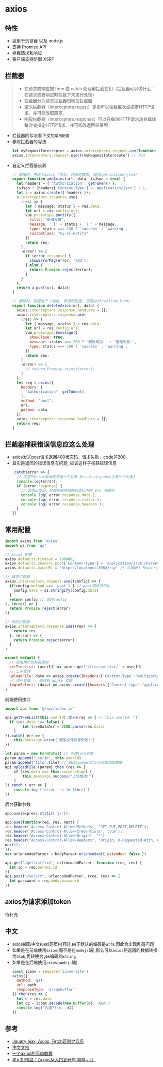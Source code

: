 # axios

## 特性
- 适用于浏览器 以及 node.js 
- 支持 Promise API
- 拦截请求和响应
- 客户端支持防御 XSRF

## 拦截器
> - 在请求或响应被 then 或 catch 处理前拦截它们（拦截器可以做什么：在请求或者响应时拦截下来进行处理）  
> - 拦截器分为请求拦截器和响应拦截器  
> - 请求拦截器（interceptors.requst）是指可以拦截每次或指定HTTP请求，并可修改配置项。
> - 响应拦截器（interceptors.response）可以在每次HTTP请求后拦截住每次或指定HTTP请求，并可修改返回结果项
- 拦截器的写法看下文的`常用配置`
- 移除拦截器的写法
  ```js
  let myRequestInterceptor = axios.interceptors.request.use(function () {})
  axios.interceptors.request.eject(myRequestInterceptor) // 引入
  ```
- 自定义拦截器设置
  ```js
  // 新增时，用这个axios (地址, 传递的数据, 是否application/json)
  export function addAxios(url, data, isJson = true) {
    let headers = { "Authorization": getToken() };
    isJson ? (headers['Content-Type'] = 'application/json') : 1;
    let a = axios.create({ headers });
    a.interceptors.response.use(
      (res) => {
        let { message, status } = res.data;
        let url = res.config.url;
        Vue.prototype.$notify({
          title: "新增反馈",
          message: ' [' + status + '] ' + message,
          type: status === 200 ? 'success' : 'warning',
          customClass: "my-el-notify"
        })
        return res;
      },
      (error) => {
        if (error.response) {
          showErrorMsg(error, 'add');
        } else {
          return Promise.reject(error);
        }
      }
    );
    return a.post(url, data);
  }
  
  // 删除时，使用这个 (地址, 传递的数据, 是否application/json)
  export function deleteAxios(url, data) {
    axios.interceptors.response.handlers = [];
    axios.interceptors.response.use(
      (res) => {
        let { message, status } = res.data;
        let url = res.config.url;
        Vue.prototype.$message({
          showClose: true,
          message: status === 200 ? '删除成功.' : '删除失败.',
          type: status === 200 ? 'success' : 'warning',
        })
        return res;
      },
      (error) => {
        // return Promise.reject(error);
      }
    );
    let req = axios({
      headers: {
        "Authorization": getToken(),
      },
      method: "post",
      url,
      params: data
    });
    axios.interceptors.response.handlers = [];
    return req;
  }
  ```

## 拦截器捕获错误信息应这么处理
- axios发送post请求返回400状态码，请求失败，code非200
- 其实是返回的错误信息有问题, 应该这样子捕获错误信息
  ```js
  .catch(error => {
    // 这里的error输出的不是一个对象【error.response才是一个对象】
    console.log(error);
    if (error.response) {
      // 请求已发出，但服务器响应的状态码不在 2xx 范围内
      console.log( error.response.data );
      console.log( error.response.status );
      console.log( error.response.headers );
    }
  })
  ```

## 常用配置
```js
import axios from 'axios'
import qs from 'qs'

// axios 配置
axios.defaults.timeout = 100000;
axios.defaults.headers.post['Content-Type'] = 'application/json;charset=UTF-8' // 默认请求头
axios.defaults.baseURL = 'http://localhost:8083/csy' // 后端API Router注意前缀是 /csy

// 请求拦截器
axios.interceptors.request.use((config) => {
  if(config.method === 'post') { // post请求序列化
    config.data = qs.stringify(config.data)
  }
  return config // 返回config
}, (error) => {
  return Promise.reject(error)
})

// 响应拦截器
axios.interceptors.response.use((res) => {
    return res
  }, (error) => {
    return Promise.reject(error)
  }
)

export default {
  // 获取用户文件目录树
  getTreeList: (userId) => axios.get('/tree/getlist/' + userId), 
  // 上传文件
  uploadFile: data => axios.create({headers:{'Content-Type':'multipart/form-data'}}).post('/file/uploadshp', data), 
  // 用户登陆 -- 跳转到 apply 页面
  loginSelect: (data) => axios.create({headers:{"Content-type":"application/x-www-form-urlencoded"}}).post("/login/select", data), 
}
```
前端使用接口
```js
import api from '@/api/index.js'

api.getTreeList(this.userId).then(res => { // this.userId: "1"
  if (res.data !== false) {
		let treeDataArr = JSON.parse(res.data)
	}
}).catch( err => {
	this.$message.error("获取文件目录失败!")
})

let param = new FormData() // 创建form对象
param.append('userId', this.userId)
param.append('file',file) // 通过append向form对象添加数据
api.uploadFile (param).then (res => {
	if (res.data === this.successSign) {
		this.$message.success("上传成功!")
	}
}).catch ( err => {
	console.log (`error --> \n ${err}`)
})
```
后台获取参数
```js
app.use(express.static('js'));

app.use(function(req, res, next) {
res.header('Access-Control-Allow-Methods', 'GET,PUT,POST,DELETE');
res.header('Access-Control-Allow-Credentials','true');
res.header("Access-Control-Allow-Origin", "*");
res.header("Access-Control-Allow-Headers", "Origin, X-Requested-With, Content-Type, Accept");
next();
});
var urlencodedParser = bodyParser.urlencoded({ extended: false })

api.get('/getlist/:id', urlencodedParser, function (req, res) {
  let id = req.params.id
})
api.post("/select", urlencodedParser, (req, res) => {
  let password = req.body.password
})
```

## axios为请求添加token
待补充

## 中文
- axios抓取中文(`GBK`)网页内容时,由于默认的编码是`utf8`,因此会出现乱码问题
- 如果是在前端使用`axios`(而不是在`nodejs`端),那么可以`axios`将返回的数据转换为`blob`,再转换为`gbk`编码的`string`
- 如果是在后端使用`axios`(`nodejs`端)
  ```js
  const iconv = require('iconv-lite')
  axios({
    method: 'get',
    url: path,
    responseType: 'arraybuffer'
  }).then(res => {
    let d = res.data
    let d2 = iconv.decode(new Buffer(d), 'GBK')
    console.log('内容??\n', d2)
  })
  ```


## 参考
- [Jquery ajax, Axios, Fetch区别之我见](https://segmentfault.com/a/1190000012836882)
- [中文文档](http://www.axios-js.com/zh-cn/docs/index.html)
- [一个axios的简单教程](https://www.jianshu.com/p/13cf01cdb81f)
- [老司机带路：《axios从入门到开车 嘀嘀~~》](https://www.cnblogs.com/lguow/p/9164171.html)